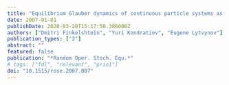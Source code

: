```yaml
---
title: "Equilibrium Glauber dynamics of continuous particle systems as a scaling limit of Kawasaki dynamics"
date: 2007-01-01
publishDate: 2020-03-20T15:17:50.386000Z
authors: ["Dmitri Finkelshtein", "Yuri Kondratiev", "Eugene Lytvynov"]
publication_types: ["2"]
abstract: ""
featured: false
publication: "*Random Oper. Stoch. Equ.*"
# tags: ["fdl", "relevant", "prio1"]
doi: "10.1515/rose.2007.007"
---
```



